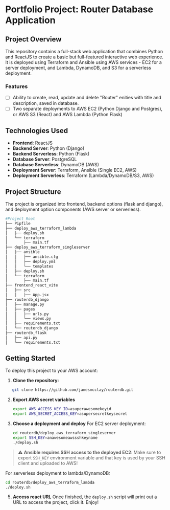 # Portfolio Project: Router Database Application

## Project Overview

This repository contains a full-stack web application that combines Python and ReactJS to create a basic but full-featured interactive web experience. It is deployed using Terraform and Ansible using AWS services - EC2 for a server deployment, and Lambda, DynamoDB, and S3 for a serverless deployment.

### Features

- [ ] Ability to create, read, update and delete "Router" enities with title and description, saved in database.
- [ ] Two separate deployments to AWS EC2 (Python Django and Postgres),  or AWS S3 (React) and AWS Lambda (Python Flask)

## Technologies Used

- **Frontend**: ReactJS
- **Backend Server**: Python (Django)
- **Backend Serverless**: Python (Flask)
- **Database Server**: PostgreSQL
- **Database Serverless**: DynamoDB (AWS)
- **Deployment Server**: Terraform, Ansible (Single EC2, AWS)
- **Deployment Serverless**: Terraform (Lambda/DynamoDB/S3, AWS)

## Project Structure

The project is organized into frontend, backend options (flask and django), and deployment option components (AWS server or serverless).

```bash
#Project Root
├── Pipfile
├── deploy_aws_terraform_lambda
│   ├── deploy.sh
│   └── terraform
│       ├── main.tf
├── deploy_aws_terraform_singleserver
│   ├── ansible
│   │   ├── ansible.cfg
│   │   ├── deploy.yml
│   │   └── templates
│   ├── deploy.sh
│   └── terraform
│       ├── main.tf
├── frontend_react_vite
│   ├── src
│   │   ├── App.jsx
├── routerdb_django
│   ├── manage.py
│   ├── pages
│   │   ├── urls.py
│   │   └── views.py
│   ├── requirements.txt
│   └── routerdb_django
├── routerdb_flask
│   ├── api.py
│   └── requirements.txt
```

## Getting Started

To deploy this project to your AWS account:

1. **Clone the repository:**
```bash
   git clone https://github.com/jamesmcclay/routerdb.git
```
2. **Export AWS secret variables**
   ```bash
   export AWS_ACCESS_KEY_ID=asuperawesomekeyid
   export AWS_SECRET_ACCESS_KEY=asupersecretkeysecret
   ```
   
4. **Choose a deployment and deploy**
For EC2 server deployment:
   ```bash
   cd routerdb/deploy_aws_terraform_singleserver
   export SSH_KEY=anawesomeawssshkeyname
   ./deploy.sh
   ```
> :warning: **Ansible requires SSH access to the deployed EC2**: Make sure to export `SSH_KEY` environment variable and that key is used by your SSH client and uploaded to AWS!

For serverless deployment to lambda/DynamoDB:
   ```bash
   cd routerdb/deploy_aws_terraform_lambda
   ./deploy.sh
   ```
5. **Access react URL**
  Once finished, the `deploy.sh` script will print out a URL to access the project, click it. Enjoy!

